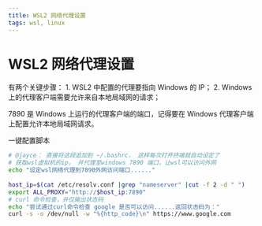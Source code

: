 ```yaml
---
title: WSL2 网络代理设置
tags: wsl, linux
---
```


# WSL2 网络代理设置

有两个关键步骤： 1. WSL2 中配置的代理要指向 Windows 的 IP； 2. Windows 上的代理客户端需要允许来自本地局域网的请求；

7890 是 Windows 上运行的代理客户端的端口，记得要在 Windows 代理客户端上配置允许本地局域网请求。

一键配置脚本

``` bash
# @jayce： 直接将这段追加到 ~/.bashrc， 这样每次打开终端就自动设定了
# 获取wsl虚拟机的ip， 并代理至windows 7890 端口，让wsl可以访问外网
echo "设定wsl网络代理到7890外网访问端口......"
 
host_ip=$(cat /etc/resolv.conf |grep "nameserver" |cut -f 2 -d " ")
export ALL_PROXY="http://$host_ip:7890"
# curl 命令检查，并仅输出状态码
echo "尝试通过curl命令检查 google 是否可以访问......返回状态码为："
curl -s -o /dev/null -w "%{http_code}\n" https://www.google.com
```
